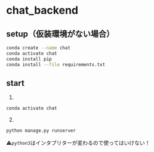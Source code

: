 # chat_backend

## setup（仮装環境がない場合）
```bash
conda create --name chat
conda activate chat
conda install pip
conda install --file requirements.txt
```

## start
1. 
```bash
conda activate chat
```
2.
```bash
python manage.py runserver
```
⚠️`python3`はインタプリターが変わるので使ってはいけない！